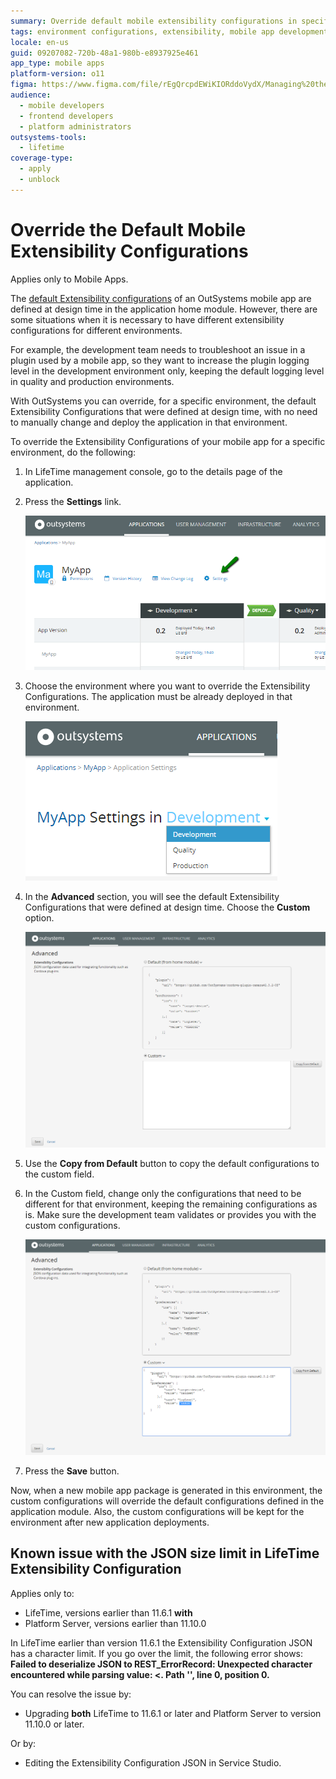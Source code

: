 ```yaml
---
summary: Override default mobile extensibility configurations in specific environments using OutSystems 11 (O11).
tags: environment configurations, extensibility, mobile app development, configuration management, outsystems deployment
locale: en-us
guid: 09207082-720b-48a1-980b-e8937925e461
app_type: mobile apps
platform-version: o11
figma: https://www.figma.com/file/rEgQrcpdEWiKIORddoVydX/Managing%20the%20Applications%20Lifecycle?node-id=257:766
audience:
  - mobile developers
  - frontend developers
  - platform administrators
outsystems-tools:
  - lifetime
coverage-type:
  - apply
  - unblock
---
```


# Override the Default Mobile Extensibility Configurations

<div class="info" markdown="1">

Applies only to Mobile Apps.

</div>

The [default Extensibility configurations](mobile-app-packaging-delivery/customize-mobile-app/intro.md) of an OutSystems mobile app are defined at design time in the application home module. However, there are some situations when it is necessary to have different extensibility configurations for different environments.

For example, the development team needs to troubleshoot an issue in a plugin used by a mobile app, so they want to increase the plugin logging level in the development environment only, keeping the default logging level in quality and production environments.

With OutSystems you can override, for a specific environment, the default Extensibility Configurations that were defined at design time, with no need to manually change and deploy the application in that environment.

To override the Extensibility Configurations of your mobile app for a specific environment, do the following:

1. In LifeTime management console, go to the details page of the application.

1. Press the **Settings** link.  

    ![Screenshot showing how to access the settings link in the LifeTime management console for a mobile app](images/override-extensibility-configurations-1.png "Accessing Application Settings in LifeTime Console")

1. Choose the environment where you want to override the Extensibility Configurations. The application must be already deployed in that environment.  

    ![Image depicting the selection of a specific environment in the LifeTime console to override extensibility configurations](images/override-extensibility-configurations-2.png "Selecting Environment for Extensibility Configurations")

1. In the **Advanced** section, you will see the default Extensibility Configurations that were defined at design time. Choose the **Custom** option.

    ![Screenshot of the Advanced section in LifeTime console showing the default Extensibility Configurations](images/override-extensibility-configurations-3.png "Default Extensibility Configurations Section")

1. Use the **Copy from Default** button to copy the default configurations to the custom field.

1. In the Custom field, change only the configurations that need to be different for that environment, keeping the remaining configurations as is. Make sure the development team validates or provides you with the custom configurations.

    ![Image illustrating the process of customizing extensibility configurations for a mobile app in a specific environment](images/override-extensibility-configurations-4.png "Customizing Extensibility Configurations")

1. Press the **Save** button.

Now, when a new mobile app package is generated in this environment, the custom configurations will override the default configurations defined in the application module. Also, the custom configurations will be kept for the environment after new application deployments.

## Known issue with the JSON size limit in LifeTime Extensibility Configuration

<div class="info" markdown="1">

Applies only to:

* LifeTime, versions earlier than 11.6.1 **with**
* Platform Server, versions earlier than 11.10.0

</div>

In LifeTime earlier than version 11.6.1 the Extensibility Configuration JSON has a character limit. If you go over the limit, the following error shows: **Failed to deserialize JSON to REST_ErrorRecord: Unexpected character encountered while parsing value: <. Path '', line 0, position 0.**

You can resolve the issue by:

* Upgrading **both** LifeTime to 11.6.1 or later and Platform Server to version 11.10.0 or later.

Or by:

* Editing the Extensibility Configuration JSON in Service Studio.
